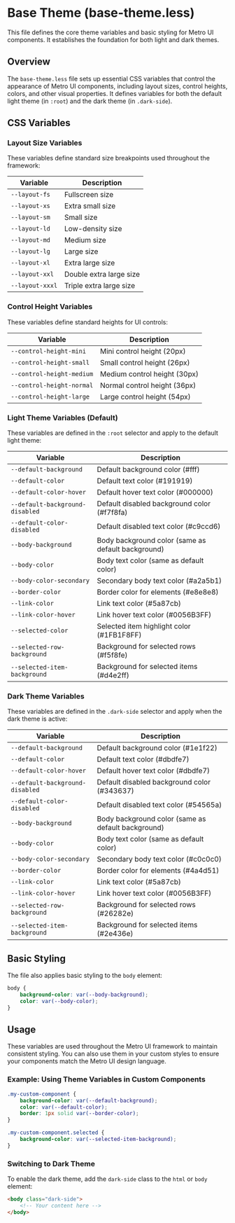# Base Theme (base-theme.less)

This file defines the core theme variables and basic styling for Metro UI components. It establishes the foundation for both light and dark themes.

## Overview

The `base-theme.less` file sets up essential CSS variables that control the appearance of Metro UI components, including layout sizes, control heights, colors, and other visual properties. It defines variables for both the default light theme (in `:root`) and the dark theme (in `.dark-side`).

## CSS Variables

### Layout Size Variables

These variables define standard size breakpoints used throughout the framework:

| Variable | Description |
|----------|-------------|
| `--layout-fs` | Fullscreen size |
| `--layout-xs` | Extra small size |
| `--layout-sm` | Small size |
| `--layout-ld` | Low-density size |
| `--layout-md` | Medium size |
| `--layout-lg` | Large size |
| `--layout-xl` | Extra large size |
| `--layout-xxl` | Double extra large size |
| `--layout-xxxl` | Triple extra large size |

### Control Height Variables

These variables define standard heights for UI controls:

| Variable | Description |
|----------|-------------|
| `--control-height-mini` | Mini control height (20px) |
| `--control-height-small` | Small control height (26px) |
| `--control-height-medium` | Medium control height (30px) |
| `--control-height-normal` | Normal control height (36px) |
| `--control-height-large` | Large control height (54px) |

### Light Theme Variables (Default)

These variables are defined in the `:root` selector and apply to the default light theme:

| Variable | Description |
|----------|-------------|
| `--default-background` | Default background color (#fff) |
| `--default-color` | Default text color (#191919) |
| `--default-color-hover` | Default hover text color (#000000) |
| `--default-background-disabled` | Default disabled background color (#f7f8fa) |
| `--default-color-disabled` | Default disabled text color (#c9ccd6) |
| `--body-background` | Body background color (same as default background) |
| `--body-color` | Body text color (same as default color) |
| `--body-color-secondary` | Secondary body text color (#a2a5b1) |
| `--border-color` | Border color for elements (#e8e8e8) |
| `--link-color` | Link text color (#5a87cb) |
| `--link-color-hover` | Link hover text color (#0056B3FF) |
| `--selected-color` | Selected item highlight color (#1FB1F8FF) |
| `--selected-row-background` | Background for selected rows (#f5f8fe) |
| `--selected-item-background` | Background for selected items (#d4e2ff) |

### Dark Theme Variables

These variables are defined in the `.dark-side` selector and apply when the dark theme is active:

| Variable | Description |
|----------|-------------|
| `--default-background` | Default background color (#1e1f22) |
| `--default-color` | Default text color (#dbdfe7) |
| `--default-color-hover` | Default hover text color (#dbdfe7) |
| `--default-background-disabled` | Default disabled background color (#343637) |
| `--default-color-disabled` | Default disabled text color (#54565a) |
| `--body-background` | Body background color (same as default background) |
| `--body-color` | Body text color (same as default color) |
| `--body-color-secondary` | Secondary body text color (#c0c0c0) |
| `--border-color` | Border color for elements (#4a4d51) |
| `--link-color` | Link text color (#5a87cb) |
| `--link-color-hover` | Link hover text color (#0056B3FF) |
| `--selected-row-background` | Background for selected rows (#26282e) |
| `--selected-item-background` | Background for selected items (#2e436e) |

## Basic Styling

The file also applies basic styling to the `body` element:

```css
body {
    background-color: var(--body-background);
    color: var(--body-color);
}
```

## Usage

These variables are used throughout the Metro UI framework to maintain consistent styling. You can also use them in your custom styles to ensure your components match the Metro UI design language.

### Example: Using Theme Variables in Custom Components

```css
.my-custom-component {
    background-color: var(--default-background);
    color: var(--default-color);
    border: 1px solid var(--border-color);
}

.my-custom-component.selected {
    background-color: var(--selected-item-background);
}
```

### Switching to Dark Theme

To enable the dark theme, add the `dark-side` class to the `html` or `body` element:

```html
<body class="dark-side">
    <!-- Your content here -->
</body>
```
